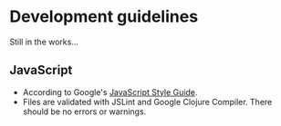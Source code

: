 Development guidelines
======================

Still in the works...

JavaScript
----------

* According to Google's [JavaScript Style Guide](http://google-styleguide.googlecode.com/svn/trunk/javascriptguide.xml).
* Files are validated with JSLint and Google Clojure Compiler. There should be no errors or warnings.
